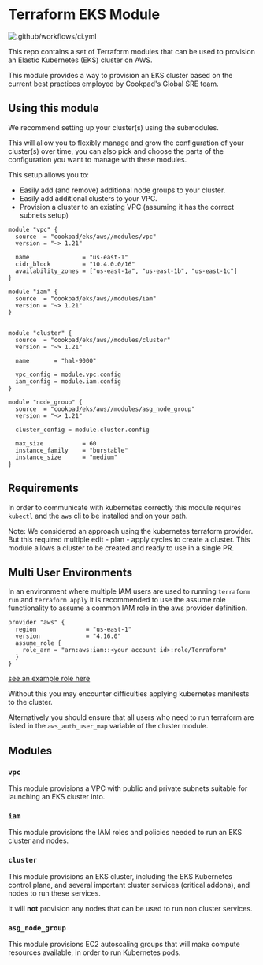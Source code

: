 # Terraform EKS Module

![.github/workflows/ci.yml](https://github.com/cookpad/terraform-aws-eks/workflows/.github/workflows/ci.yml/badge.svg)

This repo contains a set of Terraform modules that can be used to provision
an Elastic Kubernetes (EKS) cluster on AWS.

This module provides a way to provision an EKS cluster based on the current
best practices employed by Cookpad's Global SRE team. 

## Using this module

We recommend setting up your cluster(s) using the submodules.

This will allow you to flexibly manage and grow the configuration of your
cluster(s) over time, you can also pick and choose the parts of the configuration
you want to manage with these modules.

This setup allows you to:

* Easily add (and remove) additional node groups to your cluster.
* Easily add additional clusters to your VPC.
* Provision a cluster to an existing VPC (assuming it has the correct subnets setup)

```hcl
module "vpc" {
  source  = "cookpad/eks/aws//modules/vpc"
  version = "~> 1.21"

  name               = "us-east-1"
  cidr_block         = "10.4.0.0/16"
  availability_zones = ["us-east-1a", "us-east-1b", "us-east-1c"]
}

module "iam" {
  source  = "cookpad/eks/aws//modules/iam"
  version = "~> 1.21"
}


module "cluster" {
  source  = "cookpad/eks/aws//modules/cluster"
  version = "~> 1.21"

  name       = "hal-9000"

  vpc_config = module.vpc.config
  iam_config = module.iam.config
}

module "node_group" {
  source  = "cookpad/eks/aws//modules/asg_node_group"
  version = "~> 1.21"

  cluster_config = module.cluster.config

  max_size           = 60
  instance_family    = "burstable"
  instance_size      = "medium"
}
```

## Requirements

In order to communicate with kubernetes  correctly this module requires
`kubectl` and the `aws` cli to be installed and on your path.

Note: We considered an approach using the kubernetes terraform provider. But
this required multiple edit - plan - apply cycles to create a cluster.
This module allows a cluster to be created and ready to use in a single PR.

## Multi User Environments

In an environment where multiple IAM users are used to running `terraform run`
and `terraform apply` it is recommended to use the assume role functionality
to assume a common IAM role in the aws provider definition.

```hcl
provider "aws" {
  region              = "us-east-1"
  version             = "4.16.0"
  assume_role {
    role_arn = "arn:aws:iam::<your account id>:role/Terraform"
  }
}
```

[see an example role here](https://github.com/cookpad/terraform-aws-eks/blob/main/examples/iam_permissions/main.tf)

Without this you may encounter difficulties applying kubernetes manifests to
the cluster.

Alternatively you should ensure that all users who need to run terraform
are listed in the `aws_auth_user_map` variable of the cluster module.

## Modules

### `vpc`

This module provisions a VPC with public and private subnets suitable for
launching an EKS cluster into.

### `iam`

This module provisions the IAM roles and policies needed to run an EKS cluster
and nodes.

### `cluster`

This module provisions an EKS cluster, including the EKS Kubernetes control
plane, and several important cluster services (critical addons), and nodes to
run these services.

It will **not** provision any nodes that can be used to run non cluster services.

### `asg_node_group`

This module provisions EC2 autoscaling groups that will make compute resources
available, in order to run Kubernetes pods.
